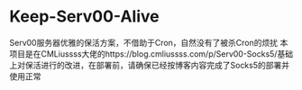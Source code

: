 # Keep-Serv00-Alive
Serv00服务器优雅的保活方案，不借助于Cron，自然没有了被杀Cron的烦扰
本项目是在CMLiussss大佬的https://blog.cmliussss.com/p/Serv00-Socks5/基础上对保活进行的改进，在部署前，请确保已经按博客内容完成了Socks5的部署并使用正常

